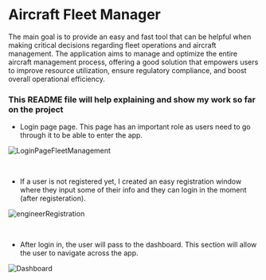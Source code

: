 <h1>Aircraft Fleet Manager</h1>

The main goal is to provide an easy and fast tool that can be helpful when making critical decisions regarding fleet operations and aircraft management. The application aims to manage and optimize the entire aircraft management process, offering a good solution that empowers users to improve resource utilization, ensure regulatory compliance, and boost overall operational efficiency.

<h3><b>This README file will help explaining and show my work so far on the project</b></h3>

- Login page page. This page has an important role as users need to go through it to be able to enter the app.
  
![LoginPageFleetManagement](https://github.com/13xpe/FinalProjectAircraftFleetManager/assets/124820216/e5b80565-1066-4a37-b847-30aa95e108c8)

<br> 

- If a user is not registered yet, I created an easy registration window where they input some of their info and they can login in the moment (after registeration).

![engineerRegistration](https://github.com/13xpe/FinalProjectAircraftFleetManager/assets/124820216/3ab31824-22f2-4b74-b766-20de0065441f)

<br> 

- After login in, the user will pass to the dashboard. This section will allow the user to navigate across the app.

![Dashboard](https://github.com/13xpe/FinalProjectAircraftFleetManager/assets/124820216/742d4c2f-f674-4e4c-8955-0ce216a8c9e3)

<br>





